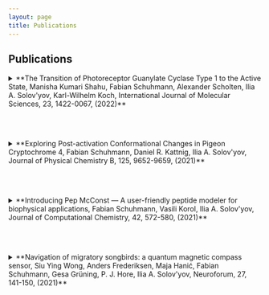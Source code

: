 ```yaml
---
layout: page
title: Publications
---
```



## Publications

<details>
  <summary>**The Transition of Photoreceptor Guanylate Cyclase Type 1 to the Active State, Manisha Kumari Shahu, Fabian Schuhmann, Alexander Scholten, Ilia A. Solov'yov, Karl-Wilhelm Koch, International Journal of Molecular Sciences, 23, 1422-0067, (2022)**
  </summary>
  
Membrane-bound guanylate cyclases (GCs), which synthesize the second messenger guanosine-3', 5'-cyclic monophosphate, differ in their activation modes to reach the active state. Hormone peptides bind to the extracellular domain in hormone-receptor-type GCs and trigger a conformational change in the intracellular, cytoplasmic part of the enzyme. Sensory GCs that are present in rod and cone photoreceptor cells have intracellular binding sites for regulatory Ca2+-sensor proteins, named guanylate-cyclase-activating proteins. A rotation model of activation involving an α-helix rotation was described as a common activation motif among hormone-receptor GCs. We tested whether the photoreceptor GC-E underwent an α-helix rotation when reaching the active state. We experimentally simulated such a transitory switch by integrating alanine residues close to the transmembrane region, and compared the effects of alanine integration with the point mutation V902L in GC-E. The V902L mutation is found in patients suffering from retinal cone-rod dystrophies, and leads to a constitutively active state of GC-E. We analyzed the enzymatic catalytic parameters of wild-type and mutant GC-E. Our data showed no involvement of an α-helix rotation when reaching the active state, indicating a difference in hormone receptor GCs. To characterize the protein conformations that represent the transition to the active state, we investigated the protein dynamics by using a computational approach based on all-atom molecular dynamics simulations. We detected a swinging movement of the dimerization domain in the V902L mutant as the critical conformational switch in the cyclase going from the low to high activity state.
</details>

<br><br>

<details>
  <summary>**Exploring Post-activation Conformational Changes in Pigeon Cryptochrome 4, Fabian Schuhmann, Daniel R. Kattnig, Ilia A. Solov'yov, Journal of Physical Chemistry B, 125, 9652-9659, (2021)**
  </summary>
  
A widespread hypothesis ascribes the ability of migratory birds to navigateover large distances to an inclination compass realized by the protein cryptochrome in the birds' retinae. Cryptochromes are activated by blue light, which induces a radical pair state the spin dynamics of which may become sensitive to earth's weak magnetic fields. The magnetic information is encoded and passed on to downstream processes by structural rearrangements of the protein, the details of which remain vague. We utilize extensive all-atom molecular dynamics simulations to probe the conformational changes of pigeon cryptochrome 4 upon light activation. The structural dynamics are analyzed based on principal component analysis and with the help of distance matrices, which reveal significant changes in selected inter-residue distances. The results are evaluated and discussed with reference to the protein structure and its putative function as a magnetoreceptor. It is suggested that the phosphate-binding loop could act as a gate controlling the access to the flavin adenine dinucleotide cofactor depending on the redox state of the protein.
![Cover Art Journal of Physical Chemistry B September 2021](images/jpcbfk.webp)
</details>

<br><br>

<details>
  <summary>**Introducing Pep McConst — A user-friendly peptide modeler for biophysical applications, Fabian Schuhmann, Vasili Korol, Ilia A. Solov'yov, Journal of Computational Chemistry, 42, 572-580, (2021)**
  </summary>
  
We are introducing Pep McConst — a software that employs a Monte-Carlo algorithm to construct 3D structures of polypeptidechains which could subsequently be studied as stand-alone macromolecules or complement the structure of known proteins. Using an approach to avoid steric clashes, Pep McConst allows to create multiple structures for a predefined primary sequence of amino acids. These structures could then effectively be used for further structural analysis and investigations. The article introduces the algorithm and describes its user-friendly approach that was made possible through the VIKING online platform. Finally, the manuscript provides several highlight examples where Pep McConst was used to predict the structure of the C-terminal of a known protein, generate a missing bit of already crystallized protein structures and simply generate short polypeptide chains.
</details>

<br><br>

<details>
  <summary>**Navigation of migratory songbirds: a quantum magnetic compass sensor, Siu Ying Wong, Anders Frederiksen, Maja Hanić, Fabian Schuhmann, Gesa Grüning, P. J. Hore, Ilia A. Solov'yov, Neuroforum, 27, 141-150, (2021)**
  </summary>
  
The remarkable ability of migratory birds to navigate accurately using the geomagnetic field for journeys of thousandsof kilometres is currently thought to arise from radical pair reactions inside a protein called cryptochrome. In this articlewe explain the quantum mechanical basis of the radical pair mechanism and why it is currently the dominant theory of compassmagnetoreception. We also provide a brief account of two important computational simulation techniques that are used to study themechanism in cryptochrome: spin dynamics and molecular dynamics. At the end, we provide an overview of current research on quantummechanical processes in avian cryptochromes and the computational models for describing them.
</details>
